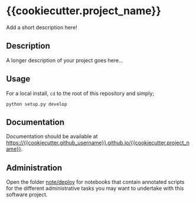 # {{cookiecutter.project_name}}

Add a short description here!

## Description

A longer description of your project goes here...

## Usage

For a local install, `cd` to the root of this repository and simply; 

```
python setup.py develop
```

## Documentation

Documentation should be available at [https://{{cookiecutter.github_username}}.github.io/{{cookiecutter.project_name}}](https://{{cookiecutter.github_username}}.github.io/{{cookiecutter.project_name}}).

## Administration

Open the folder [note/deploy](./note/deploy) for notebooks that contain annotated scripts for the different administrative tasks you may want to undertake with this software project.
